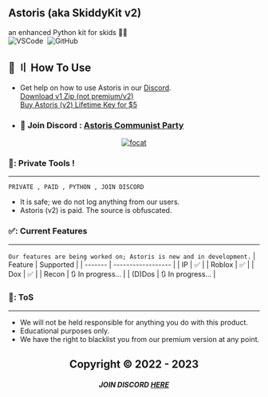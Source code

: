 ## Astoris (aka SkiddyKit v2)
an enhanced Python kit for skids 🤡🤡  
![VSCode](https://img.shields.io/badge/-Visual_Studio_Code-05122A?style=for-the-badge&logo=VisualStudioCode)&nbsp;
![GitHub](https://img.shields.io/badge/-GitHub-05122A?style=for-the-badge&logo=github)&nbsp;




## 🔎 〢 How To Use 
- Get help on how to use Astoris in our [Discord](https://discord.gg/ZfJAbteux7).  
[Download v1 Zip (not premium/v2)](https://github.com/Code1Tech/SkiddyKit/archive/refs/heads/main.zip)  
[Buy Astoris (v2) Lifetime Key for $5](https://discord.gg/ZfJAbteux7)
 
- ### 💬 Join Discord : [Astoris Communist Party](https://discord.gg/ZfJAbteux7)  
<p align="center">
    <a href="https://discord.com/users/676960182621962271">
        <img title="focat" alt="focat" src="https://discord.c99.nl/widget/theme-4/676960182621962271.png"/>
    </a>
</p> 

### 📌: Private Tools !
----
`PRIVATE , PAID , PYTHON , JOIN DISCORD`

- It is safe; we do not log anything from our users.
- Astoris (v2) is paid. The source is obfuscated.


### ✅: Current Features
----
`Our features are being worked on; Astoris is new and in development.`
| Feature | Supported          |
| ------- | ------------------ |
| IP      | :white_check_mark: |
| Roblox  | :white_check_mark: |
| Dox     | :white_check_mark: |
| Recon   | 🔃 In progress... |
| (D)Dos  | 🔃 In progress... |

### 🛑: ToS 
----
- We will not be held responsible for anything you do with this product.  
- Educational purposes only.
- We have the right to blacklist you from our premium version at any point.


<h2 align="center"> Copyright © 2022 - 2023

##### <p align="center">  JOIN DISCORD [HERE](https://discord.gg/ZfJAbteux7)
